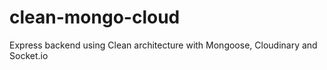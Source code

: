 # clean-mongo-cloud
Express backend using Clean architecture with Mongoose, Cloudinary and Socket.io